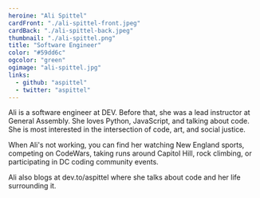 ```yaml
---
heroine: "Ali Spittel"
cardFront: "./ali-spittel-front.jpeg"
cardBack: "./ali-spittel-back.jpeg"
thumbnail: "./ali-spittel.png"
title: "Software Engineer"
color: "#59dd6c"
ogcolor: "green"
ogimage: "ali-spittel.jpg"
links:
  - github: "aspittel"
  - twitter: "aspittel"
---
```


Ali is a software engineer at DEV. Before that, she was a lead instructor at General Assembly. She loves Python, JavaScript, and talking about code. She is most interested in the intersection of code, art, and social justice.

When Ali's not working, you can find her watching New England sports, competing on CodeWars, taking runs around Capitol Hill, rock climbing, or participating in DC coding community events.

Ali also blogs at dev.to/aspittel where she talks about code and her life surrounding it.
